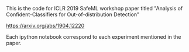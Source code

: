 This is the code for ICLR 2019 SafeML workshop paper titled "Analysis of Confident-Classifiers for Out-of-distribution Detection"

https://arxiv.org/abs/1904.12220

Each ipython notebook correspond to each experiment mentioned in the paper.
